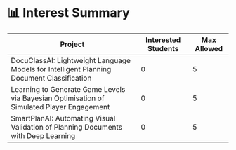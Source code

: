# 📊 Interest Summary

| Project                     | Interested Students | Max Allowed |
|----------------------------|---------------------|-------------|
| DocuClassAI: Lightweight Language Models for Intelligent Planning Document Classification | 0                   | 5           |
| Learning to Generate Game Levels via Bayesian Optimisation of Simulated Player Engagement | 0                   | 5           |
| SmartPlanAI: Automating Visual Validation of Planning Documents with Deep Learning        | 0                   | 5           |